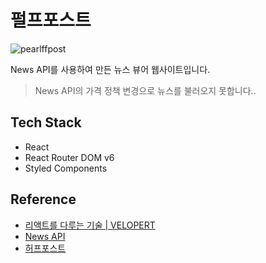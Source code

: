# 펄프포스트

![pearlffpost](https://user-images.githubusercontent.com/100837398/233911154-523559d9-b846-4be5-9922-904840adc83b.png)


News API를 사용하여 만든 뉴스 뷰어 웹사이트입니다.

> News API의 가격 정책 변경으로 뉴스를 불러오지 못합니다..

## Tech Stack

- React
- React Router DOM v6
- Styled Components

## Reference

- [리액트를 다루는 기술 | VELOPERT](http://www.yes24.com/Product/Goods/79260300)
- [News API](https://newsapi.org/)
- [허프포스트](https://www.huffingtonpost.kr/)
